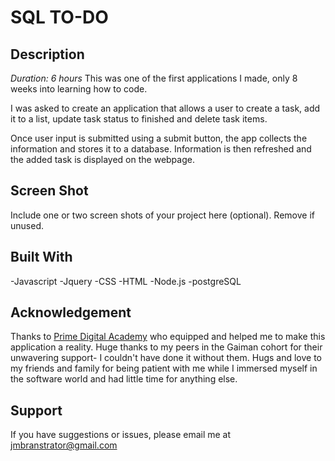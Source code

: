 # SQL TO-DO

## Description

_Duration: 6 hours_
This was one of the first applications I made, only 8 weeks into learning how to code.

I was asked to create an application that allows a user to create a task, add it to a list, update task status to finished and delete task items. 

Once user input is submitted using a submit button, the app collects the information and stores it to a database. Information is then refreshed and the added task is displayed on the webpage. 

## Screen Shot

Include one or two screen shots of your project here (optional). Remove if unused.

## Built With

-Javascript 
-Jquery 
-CSS 
-HTML 
-Node.js 
-postgreSQL

## Acknowledgement
Thanks to [Prime Digital Academy](www.primeacademy.io) who equipped and helped me to make this application a reality. Huge thanks to my peers in the Gaiman cohort for their unwavering support- I couldn't have done it without them. Hugs and love to my friends and family for being patient with me while I immersed myself in the software world and had little time for anything else. 

## Support
If you have suggestions or issues, please email me at jmbranstrator@gmail.com
